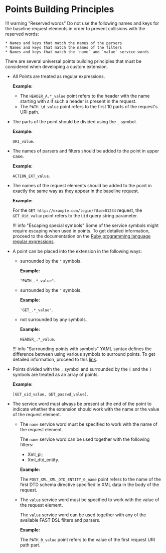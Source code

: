 [link-ruby]:        http://ruby-doc.org/core-2.6.1/doc/regexp_rdoc.html
[link-yaml]:        https://yaml.org/spec/1.2/spec.html

# Points Building Principles

!!! warning "Reserved words"
    Do not use the following names and keys for the baseline request elements in order to prevent collisions with the reserved words:
        
    * Names and keys that match the names of the parsers
    * Names and keys that match the names of the filters
    * Names and keys that match the `name` and `value` service words 

There are several universal points building principles that must be considered when developing a custom extension.
* All Points are treated as regular expressions.
    
    **Example:**
    * The `HEADER_A.*_value` point refers to the header with the name starting with `A` if such a header is present in the request.
    * The `PATH_\d_value` point refers to the first 10 parts of the request's URI path.



* The parts of the point should be divided using the `_` symbol.
    
    **Example:** 
    
    `URI_value`.

* The names of parsers and filters should be added to the point in upper case.
    
    **Example:** 
    
    `ACTION_EXT_value`.

* The names of the request elements should be added to the point in exactly the same way as they appear in the baseline request.
    
    **Example:** 
    
    For the `GET http://example.com/login/?Uid=01234` request, the `GET_Uid_value` point refers to the `Uid` query string parameter.
    
    !!! info "Escaping special symbols"
        Some of the service symbols might require escaping when used in points. To get detailed information, proceed to the documentation on the [Ruby programming language regular expressions][link-ruby].

* A point can be placed into the extension in the following ways:
    * surrounded by the `"` symbols. 
        
        **Example:** 
        
        `"PATH_.*_value"`.
    
    * surrounded by the `'` symbols. 
        
        **Example:** 
        
        `'GET_.*_value'`.
    
    * not surrounded by any symbols. 
        
        **Example:** 
        
        `HEADER_.*_value`.
    
    !!! info "Surrounding points with symbols"
        YAML syntax defines the difference between using various symbols to surround points. To get detailed information, proceed to this [link][link-yaml].

* Points divided with the `,` symbol and surrounded by the `[` and the `]` symbols are treated as an array of points. 
    
    **Example:** 
    
    `[GET_uid_value, GET_passwd_value]`.

* The service word must always be present at the end of the point to indicate whether the extension should work with the name or the value of the request element. 
    * The `name` service word must be specified to work with the name of the request element. 
        
        The `name` service word can be used together with the following filters:
        * Xml_pi;
        * Xml_dtd_entity.
        
        **Example:** 
        
        The `POST_XML_XML_DTD_ENTITY_0_name` point refers to the name of the first DTD schema directive specified in XML data in the body of the request.
    
    * The `value` service word must be specified to work with the value of the request element.
        
        The `value` service word can be used together with any of the available FAST DSL filters and parsers.
        
        **Example:** 
        
        The `PATH_0_value` point refers to the value of the first request URI path part.